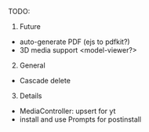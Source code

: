 TODO:
1. Future
+ auto-generate PDF (ejs to pdfkit?)
+ 3D media support <model-viewer?>

2. General
+ Cascade delete

3. Details
+ MediaController: upsert for yt
+ install and use Prompts for postinstall

